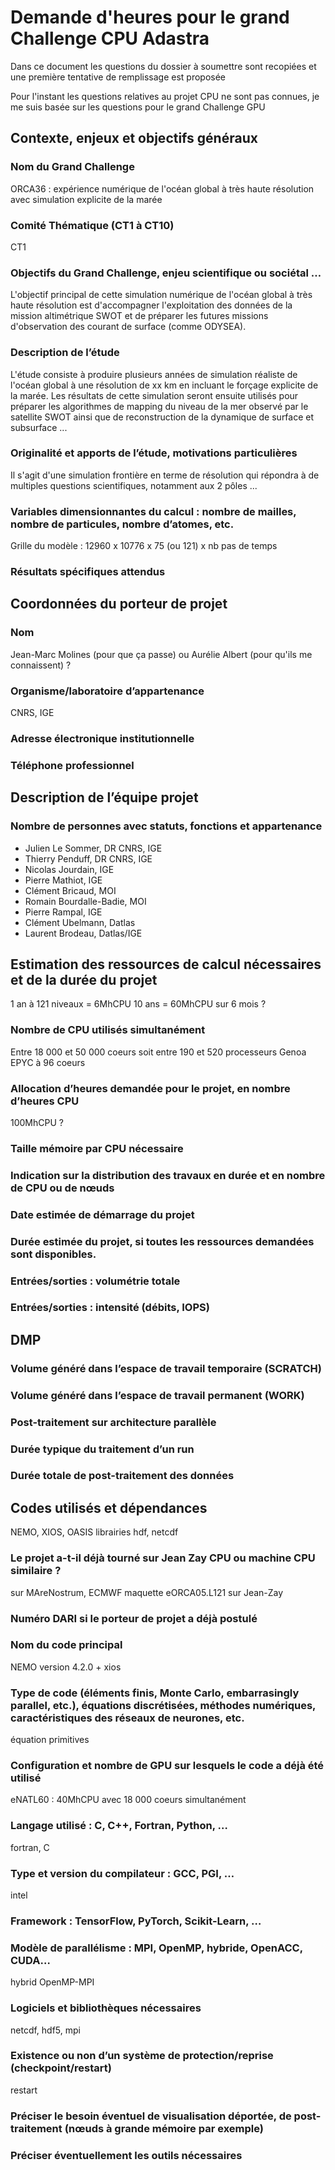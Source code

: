 # Demande d'heures pour le grand Challenge CPU Adastra

Dans ce document les questions du dossier à soumettre sont recopiées et une première tentative de remplissage est proposée

Pour l'instant les questions relatives au projet CPU ne sont pas connues, je me suis basée sur les questions pour le grand Challenge GPU

## Contexte, enjeux et objectifs généraux

### Nom du Grand Challenge

ORCA36 : expérience numérique de l'océan global à très haute résolution avec simulation explicite de la marée

### Comité Thématique (CT1 à CT10)

CT1

### Objectifs du Grand Challenge, enjeu scientifique ou sociétal …

L'objectif principal de cette simulation numérique de l'océan global à très haute résolution est d'accompagner l'exploitation des données de la mission altimétrique SWOT et de préparer les futures missions d'observation des courant de surface (comme ODYSEA).  

### Description de l’étude

L'étude consiste à produire plusieurs années de simulation réaliste de l'océan global à une résolution de xx km en incluant le forçage explicite de la marée. Les résultats de cette simulation seront ensuite utilisés pour préparer les algorithmes de mapping du niveau de la mer observé par le satellite SWOT ainsi que de reconstruction de la dynamique de surface et subsurface ...

### Originalité et apports de l’étude, motivations particulières

Il s'agit d'une simulation frontière en terme de résolution qui répondra à de multiples questions scientifiques, notamment aux 2 pôles ...

### Variables dimensionnantes du calcul : nombre de mailles, nombre de particules, nombre d’atomes, etc.

Grille du modèle : 12960 x 10776 x 75 (ou 121) x nb pas de temps

### Résultats spécifiques attendus

## Coordonnées du porteur de projet



### Nom

Jean-Marc Molines (pour que ça passe) ou Aurélie Albert (pour qu'ils me connaissent) ?

### Organisme/laboratoire d’appartenance

CNRS, IGE

### Adresse électronique institutionnelle

### Téléphone professionnel

## Description de l’équipe projet

### Nombre de personnes avec statuts, fonctions et appartenance

- Julien Le Sommer, DR CNRS, IGE
- Thierry Penduff, DR CNRS, IGE
- Nicolas Jourdain, IGE
- Pierre Mathiot, IGE
- Clément Bricaud, MOI
- Romain Bourdalle-Badie, MOI
- Pierre Rampal, IGE
- Clément Ubelmann, Datlas
- Laurent Brodeau, Datlas/IGE

## Estimation des ressources de calcul nécessaires et de la durée du projet

1 an à 121 niveaux = 6MhCPU
10 ans = 60MhCPU sur 6 mois ?

### Nombre de CPU utilisés simultanément

Entre 18 000 et 50 000 coeurs soit entre 190 et 520 processeurs Genoa EPYC à 96 coeurs

### Allocation d’heures demandée pour le projet, en nombre d’heures CPU

100MhCPU ?

### Taille mémoire par CPU nécessaire

### Indication sur la distribution des travaux en durée et en nombre de CPU ou de nœuds

### Date estimée de démarrage du projet

### Durée estimée du projet, si toutes les ressources demandées sont disponibles.

### Entrées/sorties : volumétrie totale 

### Entrées/sorties : intensité (débits, IOPS)

## DMP	

### Volume généré dans l’espace de travail temporaire (SCRATCH)

### Volume généré dans l’espace de travail permanent (WORK)

### Post-traitement sur architecture parallèle 

### Durée typique du traitement d’un run

### Durée totale de post-traitement des données

## Codes utilisés et dépendances

NEMO, XIOS, OASIS
librairies hdf, netcdf

### Le projet a-t-il déjà tourné sur Jean Zay CPU ou machine CPU similaire ?
sur MAreNostrum, ECMWF
maquette eORCA05.L121 sur Jean-Zay

### Numéro DARI si le porteur de projet a déjà postulé

### Nom du code principal

NEMO version 4.2.0 + xios

### Type de code (éléments finis, Monte Carlo, embarrasingly parallel, etc.), équations discrétisées, méthodes numériques, caractéristiques des réseaux de neurones, etc.

équation primitives

### Configuration et nombre de GPU sur lesquels le code a déjà été utilisé

eNATL60 : 40MhCPU avec 18 000 coeurs simultanément

### Langage utilisé : C, C++, Fortran, Python, …

fortran, C

### Type et version du compilateur : GCC, PGI, …

intel

### Framework : TensorFlow, PyTorch, Scikit-Learn, …

### Modèle de parallélisme : MPI, OpenMP, hybride, OpenACC, CUDA…

hybrid OpenMP-MPI

### Logiciels et bibliothèques nécessaires 

netcdf, hdf5, mpi

### Existence ou non d’un système de protection/reprise (checkpoint/restart)

restart

### Préciser le besoin éventuel de visualisation déportée, de post-traitement (nœuds à grande mémoire par exemple)

### Préciser éventuellement les outils nécessaires





